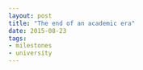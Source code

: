 ```yaml
---
layout: post
title: "The end of an academic era"
date: 2015-08-23
tags:
- milestones
- university
---
```

